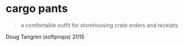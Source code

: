 # cargo pants

> a comfortable outfit for storehousing crate orders and receipts

Doug Tangren (softprops) 2015
